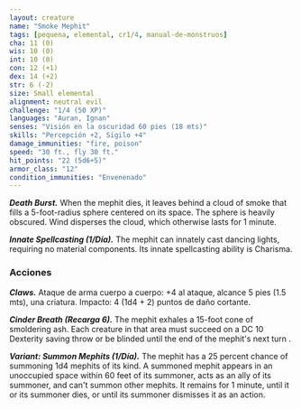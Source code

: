 ```yaml
---
layout: creature
name: "Smoke Mephit"
tags: [pequena, elemental, cr1/4, manual-de-monstruos]
cha: 11 (0)
wis: 10 (0)
int: 10 (0)
con: 12 (+1)
dex: 14 (+2)
str: 6 (-2)
size: Small elemental
alignment: neutral evil
challenge: "1/4 (50 XP)"
languages: "Auran, Ignan"
senses: "Visión en la oscuridad 60 pies (18 mts)"
skills: "Percepción +2, Sigilo +4"
damage_immunities: "fire, poison"
speed: "30 ft., fly 30 ft."
hit_points: "22 (5d6+5)"
armor_class: "12"
condition_immunities: "Envenenado"
---
```


***Death Burst.*** When the mephit dies, it leaves behind a cloud of smoke that fills a 5-foot-radius sphere centered on its space. The sphere is heavily obscured. Wind disperses the cloud, which otherwise lasts for 1 minute.

***Innate Spellcasting (1/Día).*** The mephit can innately cast dancing lights, requiring no material components. Its innate spellcasting ability is Charisma.

### Acciones

***Claws.*** Ataque de arma cuerpo a cuerpo: +4 al ataque, alcance 5 pies (1.5 mts), una criatura. Impacto: 4 (1d4 + 2) puntos de daño cortante.

***Cinder Breath (Recarga 6).*** The mephit exhales a 15-foot cone of smoldering ash. Each creature in that area must succeed on a DC 10 Dexterity saving throw or be blinded until the end of the mephit's next turn .

***Variant: Summon Mephits (1/Día).*** The mephit has a 25 percent chance of summoning 1d4 mephits of its kind. A summoned mephit appears in an unoccupied space within 60 feet of its summoner, acts as an ally of its summoner, and can't summon other mephits. It remains for 1 minute, until it or its summoner dies, or until its summoner dismisses it as an action.
